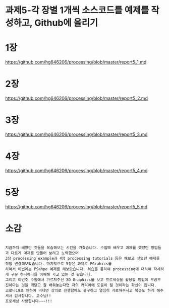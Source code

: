 # 과제5-각 장별 1개씩 소스코드를 예제를 작성하고, Github에 올리기

# 1장

https://github.com/hg646206/processing/blob/master/report5_1.md

# 2장
https://github.com/hg646206/processing/blob/master/report5_2.md

# 3장
https://github.com/hg646206/processing/blob/master/report5_3.md

# 4장
https://github.com/hg646206/processing/blob/master/report5_4.md

# 5장
https://github.com/hg646206/processing/blob/master/report5_5.md

# 소감

```

지금까지 배웠던 것들을 복습해보는 시간을 가졌습니다. 수업때 배우고 과제를 했었던 방법들과 다르게 예제를 만들어 보려고 노력했으며
3장 processing example과 4장 processing tutorials 등은 해보고 싶었던 예제를 직접 변경해보았습니다. 마지막으로 5장은 과제로 PGrahics를
하여서 이번에는 PSahpe 예제를 해보았습니다. 복습을 통하여 processing에 대하여 자세하게 구문 하나하나를 이해해 가고 있는 것 같습니다.
그리고 이번주 수업에서 가르쳐주신 3D Graphics를 보고 프로세싱을 활용할 방법이 무궁무진하다는 것을 깨닫고 잘 배워놓는다면 저의 커리어에 도움이 될 것이라는 확신이 듭니다.
코로나19로 인하여 비대면 강의로 진행함에도 불구하고 열심히 가르쳐주시고 복습도 하게 해주셔서 감사합니다. 교수님!!
프로세싱 사랑합니다~~~!!!

```
